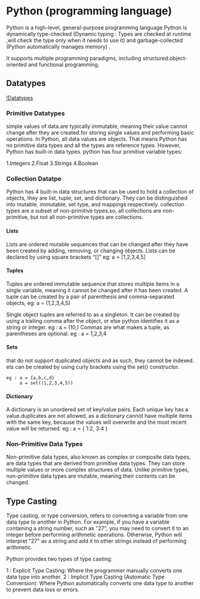 # Python (programming language)

Python is a high-level, general-purpose programming language.Python is dynamically type-checked (Dynamic typing : Types are checked at runtime ,will check the type only when it needs to use it) and garbage-collected (Python automatically manages memory) .

It supports multiple programming paradigms, including structured.object-oriented and functional programming.


## Datatypes

[!Datatypes](datatype.jpg)

### Primitive Datatypes

simple values of data.are typically immutable, meaning their value cannot change after they are created.for storing single values and performing basic operations. In Python, all data values are objects. That means Python has no primitive data types and all the types are reference types. However, Python has built-in data types.
python has four primitive variable types:

 1.Integers
 2.Float
 3.Strings
 4.Boolean


### Collection Datatpe

Python has 4 built-in data structures that can be used to hold a collection of objects, they are list, tuple, set, and dictionary. They can be distinguished into mutable, immutable, set type, and mappings respectively.
collection types are a subset of non-primitive types.so, all collections are non-primitive, but not all non-primitive types are collections.

#### Lists

Lists are ordered mutable sequences that can be changed after they have been created by adding, removing, or changing objects. Lists can be declared by using square brackets “[]”
        eg: a = [1,2,3,4,5]

#### Tuples

Tuples are ordered immutable sequence that stores multiple items in a single variable, meaning it cannot be changed after it has been created. A tuple can be created by a pair of parenthesis and comma-separated objects,
        eg: a = (1,2,3,4,5)

Single object tuples are referred to as a singleton. It can be created by using a trailing comma after the object, or else python identifies it as a string or integer.
        eg : a = (10,)
Commas are what makes a tuple, as parentheses are optional.
        eg : a = 1,2,3,4

#### Sets

 that do not support duplicated objects and as such, they cannot be indexed. ets can be created by using curly brackets using the set() constructor.

    eg : a = {a,b,c,d}
         a = set((1,2,3,4,5))

#### Dictionary

A dictionary is an unordered set of key/value pairs. Each unique key has a value.duplicates are not allowed, as a dictionary cannot have multiple items with the same key, because the values will overwrite and the most recent value will be returned.
    eg : a = {
        1:2,
        3:4
    }        

### Non-Primitive Data Types

Non-primitive data types, also known as complex or composite data types, are data types that are derived from primitive data types. They can store multiple values or more complex structures of data.
Unlike primitive types, non-primitive data types are mutable, meaning their contents can be changed.


##  Type Casting


Type casting, or type conversion, refers to converting a variable from one data type to another in Python. For 
example, if you have a variable containing a string number, such as "27", you may need to convert it to an integer 
before performing arithmetic operations. Otherwise, Python will interpret "27" as a string and add it to other 
strings instead of performing arithmetic.

Python provides two types of type casting:

  1 : Explicit Type Casting: Where the programmer manually converts one data type into another.
  2 : Implicit Type Casting (Automatic Type Conversion): Where Python automatically converts one data type to 
      another to prevent data loss or errors.


